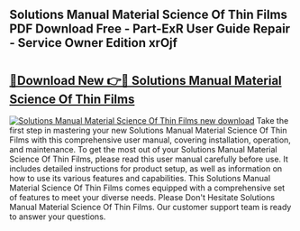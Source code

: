 ## Solutions Manual Material Science Of Thin Films PDF Download Free - Part-ExR User Guide Repair - Service Owner Edition xrOjf

# <h2><a href="http://bc77898.oget.top/?id=Solutions+Manual+Material+Science+Of+Thin+Films">🔗Download New 👉🔴 Solutions Manual Material Science Of Thin Films</a></h2>

[![Solutions Manual Material Science Of Thin Films new download](https://i.imgur.com/5g1atiW.png)](http://bc77898.oget.top/?id=Solutions+Manual+Material+Science+Of+Thin+Films)
Take the first step in mastering your new Solutions Manual Material Science Of Thin Films with this comprehensive user manual, covering installation, operation, and maintenance. To get the most out of your Solutions Manual Material Science Of Thin Films, please read this user manual carefully before use. It includes detailed instructions for product setup, as well as information on how to use its various features and capabilities. This Solutions Manual Material Science Of Thin Films comes equipped with a comprehensive set of features to meet your diverse needs. Please Don't Hesitate Solutions Manual Material Science Of Thin Films. Our customer support team is ready to answer your questions.
